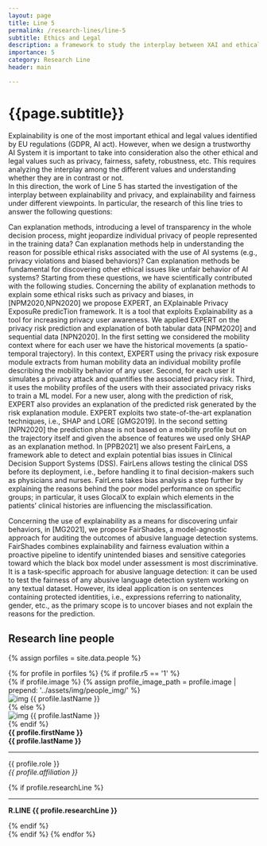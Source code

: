 ```yaml
---
layout: page
title: Line 5
permalink: /research-lines/line-5
subtitle: Ethics and Legal
description: a framework to study the interplay between XAI and ethical and legal dimensions.
importance: 5
category: Research Line
header: main

---
```

<h1>{{page.subtitle}}</h1>
<div class="lead mb-5">
Explainability is one of the most important ethical and legal values identified by EU regulations (GDPR, AI act). However, when we design a trustworthy AI System it is important to take into consideration also the other ethical and legal values such as privacy, fairness, safety, robustness, etc. This requires analyzing the interplay among the different values and understanding whether they are in contrast or not.
</div>
In this direction, the work of Line 5 has started the investigation of the interplay between explainability and privacy, and explainability and fairness under different viewpoints. In particular, the research of this line tries to answer the following questions:

Can explanation methods, introducing a level of transparency in the whole decision process, might jeopardize individual privacy of people represented in the training data?
Can explanation methods help in understanding the reason for possible ethical risks associated with the use of AI systems (e.g., privacy violations and biased behaviors)?
Can explanation methods be fundamental for discovering other ethical issues like unfair behavior of AI systems?
Starting from these questions, we have scientifically contributed with the following studies. Concerning the ability of explanation methods to explain some ethical risks such as privacy and biases, in [NPM2020,NPN2020] we propose EXPERT, an EXplainable Privacy ExposuRe predicTion framework. It is a tool that exploits Explainability as a tool for increasing privacy user awareness. We applied EXPERT on the privacy risk prediction and explanation of both tabular data [NPM2020] and sequential data [NPN2020]. In the first setting we considered the mobility context where for each user we have the historical movements (a spatio-temporal trajectory). In this context, EXPERT using the privacy risk exposure module extracts from human mobility data an individual mobility profile describing the mobility behavior of any user. Second, for each user it simulates a privacy attack and quantifies the associated privacy risk. Third, it uses the mobility profiles of the users with their associated privacy risks to train a ML model. For a new user, along with the prediction of risk, EXPERT also provides an explanation of the predicted risk generated by the risk explanation module. EXPERT exploits two state-of-the-art explanation techniques, i.e., SHAP and LORE [GMG2019]. In the second setting [NPN2020] the prediction phase is not based on a mobility profile but on the trajectory itself and given the absence of features we used only SHAP as an explanation method. In [PPB2021] we also present FairLens, a framework able to detect and explain potential bias issues in Clinical Decision Support Systems (DSS). FairLens allows testing the clinical DSS before its deployment, i.e., before handling it to final decision-makers such as physicians and nurses. FairLens takes bias analysis a step further by explaining the reasons behind the poor model performance on specific groups; in particular, it uses GlocalX to explain which elements in the patients’ clinical histories are influencing the misclassification.

Concerning the use of explainability as a means for discovering unfair behaviors, in [MG2021], we propose FairShades, a model-agnostic approach for auditing the outcomes of abusive language detection systems. FairShades combines explainability and fairness evaluation within a proactive pipeline to identify unintended biases and sensitive categories toward which the black box model under assessment is most discriminative. It is a task-specific approach for abusive language detection: it can be used to test the fairness of any abusive language detection system working on any textual dataset. However, its ideal application is on sentences containing protected identities, i.e., expressions referring to nationality, gender, etc., as the primary scope is to uncover biases and not explain the reasons for the prediction.

## Research line people
{% assign porfiles = site.data.people %}
<div class="container-fluid">
    <div class="row">
        {% for profile in porfiles %}
            {% if profile.r5 == '1' %}
            <div class="col-md-4 col-sm-12">
                <div class="peopole">
                    <div class="card">
                        <div class="card-body">
                            {% if profile.image %}
                                {% assign profile_image_path = profile.image | prepend: '../assets/img/people_img/' %}
                                <div class="card-img"><img src="{{ profile_image_path }}"
                                                           alt="img {{ profile.lastName }}"></div>
                            {% else %}
                                <div class="card-img"><img src="../../assets/img/people_img/p_Giannotti.jpg"
                                                           alt="img {{ profile.lastName }}"></div>
                            {% endif %}
                            <div class="card-content">
                                <strong class="card-title">{{ profile.firstName }}<br>{{ profile.lastName }}
                                </strong>
                                <hr>
                                <p class="card-text">{{ profile.role }}<br><em>{{ profile.affiliation }}</em></p>
                                {% if profile.researchLine %}
                                    <hr>
                                    <p class="card-text"><strong>R.LINE {{ profile.researchLine }}</strong></p>
                                {% endif %}
                            </div>
                        </div>
                    </div>
                </div>
            </div>
            {% endif %}
        {% endfor %}
    </div>
</div>